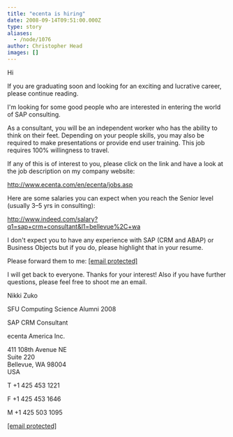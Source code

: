 ```yaml
---
title: "ecenta is hiring"
date: 2008-09-14T09:51:00.000Z
type: story
aliases:
  - /node/1076
author: Christopher Head
images: []
---
```


<div class="field field-name-body field-type-text-with-summary field-label-hidden"><div class="field-items"><div class="field-item even"><p>Hi</p>
<p>If you are graduating soon and looking for an exciting and lucrative career, please continue reading. </p>
<p>I&apos;m looking for some good people who are interested in entering the world of SAP consulting.</p>
<p>As a consultant, you will be an independent worker who has the ability to think on their feet.  Depending on your people skills, you may also be required to make presentations or provide end user training.  This job requires 100% willingness to travel. </p>
<p>If any of this is of interest to you, please click on the link and have a look at the job description on my company website: </p>
<p><a href="http://www.ecenta.com/en/ecenta/jobs.asp">http://www.ecenta.com/en/ecenta/jobs.asp</a></p>
<p>Here are some salaries you can expect when you reach the Senior level (usually 3&#x2013;5 yrs in consulting):</p>
<p><a href="http://www.indeed.com/salary?q1=sap+crm+consultant&amp;l1=bellevue%2C+wa">http://www.indeed.com/salary?q1=sap+crm+consultant&amp;l1=bellevue%2C+wa</a></p>
<p>I don&apos;t expect you to have any experience with SAP (CRM and ABAP) or Business Objects but if you do, please highlight that in your resume.</p>
<p>Please forward them to me: <a href="/cdn-cgi/l/email-protection#fe9097959597d0848b9591be9b9d9b908a9fd09d9193"><span class="__cf_email__" data-cfemail="b6d8dfdddddf98ccc3ddd9f6d3d5d3d8c2d798d5d9db">[email&#xA0;protected]</span></a></p>
<p>I will get back to everyone.  Thanks for your interest!  Also if you have further questions, please feel free to shoot me an email.</p>
<p>Nikki Zuko</p>
<p>SFU Computing Science Alumni 2008 </p>
<p>SAP CRM Consultant</p>
<p>ecenta America Inc.</p>
<p>411 108th Avenue NE<br>
Suite 220<br>
Bellevue, WA 98004<br>
USA</p>
<p>T +1 425 453 1221</p>
<p>F +1 425 453 1646</p>
<p>M +1 425 503 1095</p>
<p><a href="/cdn-cgi/l/email-protection#f7999e9c9c9ed98d829c98b7929492998396d994989a"><span class="__cf_email__" data-cfemail="80eee9ebebe9aefaf5ebefc0e5e3e5eef4e1aee3efed">[email&#xA0;protected]</span></a></p>
</div></div></div>    <footer>
          </footer>